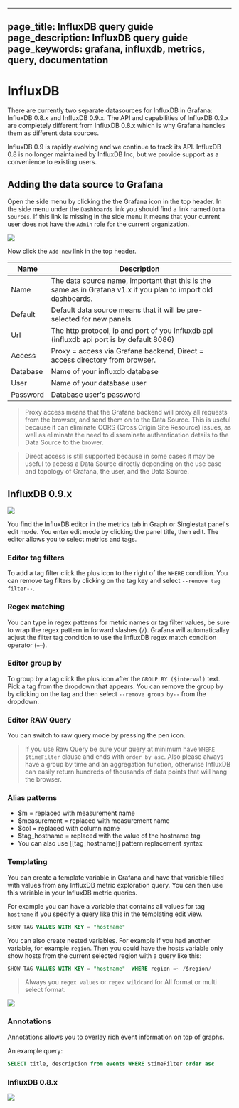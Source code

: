 ----
page_title: InfluxDB query guide
page_description: InfluxDB query guide
page_keywords: grafana, influxdb, metrics, query, documentation
---

# InfluxDB

There are currently two separate datasources for InfluxDB in Grafana: InfluxDB 0.8.x and InfluxDB 0.9.x.
The API and capabilities of InfluxDB 0.9.x are completely different from InfluxDB 0.8.x which is why Grafana handles
them as different data sources.

InfluxDB 0.9 is rapidly evolving and we continue to track its API. InfluxDB 0.8 is no longer maintained by InfluxDB Inc, but we provide support as a convenience to existing users.

## Adding the data source to Grafana
Open the side menu by clicking the the Grafana icon in the top header. In the side menu under the `Dashboards` link you
should find a link named `Data Sources`. If this link is missing in the side menu it means that your current
user does not have the `Admin` role for the current organization.

![](/img/v2/add_datasource_influxdb.png)

Now click the `Add new` link in the top header.

Name | Description
------------ | -------------
Name | The data source name, important that this is the same as in Grafana v1.x if you plan to import old dashboards.
Default | Default data source means that it will be pre-selected for new panels.
Url | The http protocol, ip and port of you influxdb api (influxdb api port is by default 8086)
Access | Proxy = access via Grafana backend, Direct = access directory from browser.
Database | Name of your influxdb database
User | Name of your database user
Password | Database user's password

 > Proxy access means that the Grafana backend will proxy all requests from the browser, and send them on to the Data Source. This is useful because it can eliminate CORS (Cross Origin Site Resource) issues, as well as eliminate the need to disseminate authentication details to the Data Source to the brower.

 > Direct access is still supported because in some cases it may be useful to access a Data Source directly depending on the use case and topology of Grafana, the user, and the Data Source.


## InfluxDB 0.9.x

![](/img/influxdb/InfluxDB_09_editor.png)

You find the InfluxDB editor in the metrics tab in Graph or Singlestat panel's edit mode. You enter edit mode by clicking the
panel title, then edit. The editor allows you to select metrics and tags.

### Editor tag filters
To add a tag filter click the plus icon to the right of the `WHERE` condition. You can remove tag filters by clicking on
the tag key and select `--remove tag filter--`.

### Regex matching
You can type in regex patterns for metric names or tag filter values, be sure to wrap the regex pattern in forward slashes (`/`). Grafana
will automaticallay adjust the filter tag condition to use the InfluxDB regex match condition operator (`=~`).

### Editor group by
To group by a tag click the plus icon after the `GROUP BY ($interval)` text. Pick a tag from the dropdown that appears.
You can remove the group by by clicking on the tag and then select `--remove group by--` from the dropdown.

### Editor RAW Query
You can switch to raw query mode by pressing the pen icon.

> If you use Raw Query be sure your query at minimum have `WHERE $timeFilter` clause and ends with `order by asc`.
> Also please always have a group by time and an aggregation function, otherwise InfluxDB can easily return hundreds of thousands
> of data points that will hang the browser.

### Alias patterns

- $m = replaced with measurement name
- $measurement = replaced with measurement name
- $col = replaced with column name
- $tag_hostname = replaced with the value of the hostname tag
- You can also use [[tag_hostname]] pattern replacement syntax

### Templating
You can create a template variable in Grafana and have that variable filled with values from any InfluxDB metric exploration query.
You can then use this variable in your InfluxDB metric queries.

For example you can have a variable that contains all values for tag `hostname` if you specify a query like this
in the templating edit view.
```sql
SHOW TAG VALUES WITH KEY = "hostname"
```

You can also create nested variables. For example if you had another variable, for example `region`. Then you could have
the hosts variable only show hosts from the current selected region with a query like this:

```sql
SHOW TAG VALUES WITH KEY = "hostname"  WHERE region =~ /$region/
```

> Always you `regex values` or `regex wildcard` for All format or multi select format.

![](/img/influxdb/templating_simple_ex1.png)

### Annotations
Annotations allows you to overlay rich event information on top of graphs.

An example query:

```SQL
SELECT title, description from events WHERE $timeFilter order asc
```

### InfluxDB 0.8.x

![](/img/v1/influxdb_editor.png)




